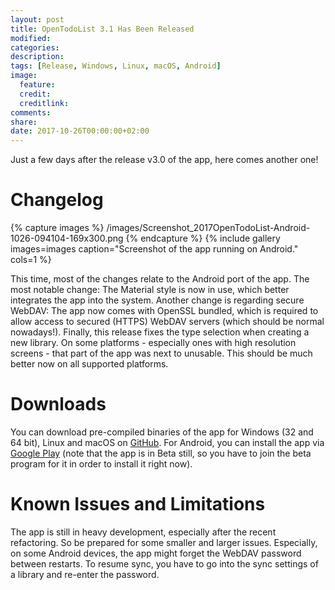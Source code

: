 ```yaml
---
layout: post
title: OpenTodoList 3.1 Has Been Released
modified:
categories: 
description:
tags: [Release, Windows, Linux, macOS, Android]
image:
  feature:
  credit:
  creditlink:
comments:
share:
date: 2017-10-26T00:00:00+02:00
---
```


Just a few days after the release v3.0 of the app, here comes another one!

Changelog
=========

{% capture images %}
    /images/Screenshot_2017OpenTodoList-Android-1026-094104-169x300.png
{% endcapture %}
{% include gallery images=images caption="Screenshot of the app running on Android." cols=1 %}

This time, most of the changes relate to the Android port of the app. The most notable change: The Material style is now in use, which better integrates the app into the system. Another change is regarding secure WebDAV: The app now comes with OpenSSL bundled, which is required to allow access to secured (HTTPS) WebDAV servers (which should be normal nowadays!). Finally, this release fixes the type selection when creating a new library. On some platforms - especially ones with high resolution screens - that part of the app was next to unusable. This should be much better now on all supported platforms.

Downloads
=========

You can download pre-compiled binaries of the app for Windows (32 and 64 bit), Linux and macOS on [GitHub](https://github.com/mhoeher/opentodolist/releases/tag/3.1.0). For Android, you can install the app via [Google Play](https://play.google.com/store/apps/details?id=net.rpdev.opentodolist&hl=en) (note that the app is in Beta still, so you have to join the beta program for it in order to install it right now).

Known Issues and Limitations
============================

The app is still in heavy development, especially after the recent refactoring. So be prepared for some smaller and larger issues. Especially, on some Android devices, the app might forget the WebDAV password between restarts. To resume sync, you have to go into the sync settings of a library and re-enter the password.